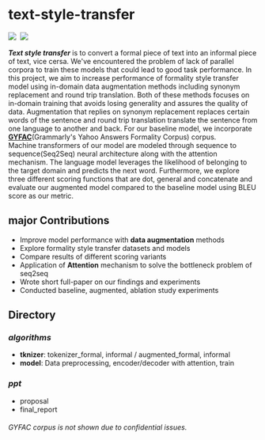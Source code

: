# text-style-transfer
<p align="left">
  <img src="https://img.shields.io/badge/Python-3776AB?style=flat-square&logo=Python&logoColor=white"/></a>&nbsp
  <img src="https://img.shields.io/badge/Tableau-E97627?style=flat-square&logo=Tableau&logoColor=white"/></a>
</p>
<b><i>Text style transfer</i></b> is to convert a formal piece of text into an informal piece of text, vice cersa. We've encountered the problem of lack of parallel corpora to train these models that could lead to good task performance. In this project, we aim to increase performance of formality style transfer model using in-domain data augmentation methods including synonym replacement and round trip translation. Both of these methods focuses on in-domain training that avoids losing generality and assures the quality of data. Augmentation that replies on synonym replacement replaces certain words of the sentence and round trip translation translate the sentence from one language to another and back. For our baseline model, we incorporate <a href=https://github.com/raosudha89/GYAFC-corpus><b>GYFAC</b></a>(Grammarly's Yahoo Answers Formality Corpus) corpus.<br>
Machine transformers of our model are modeled through sequence to sequence(Seq2Seq) neural architecture along with the attention mechanism. The language model leverages the likelihood of belonging to the target domain and predicts the next word. Furthermore, we explore three different scoring functions that are dot, general and concatenate and evaluate our augmented model compared to the baseline model using BLEU score as our metric.


<h2> major Contributions </h2>

- Improve model performance with **data augmentation** methods
- Explore formality style transfer datasets and models
- Compare results of different scoring variants
- Application of **Attention** mechanism to solve the bottleneck problem of seq2seq
- Wrote short full-paper on our findings and experiments
- Conducted baseline, augmented, ablation study experiments

<h2> Directory </h2>

### _algorithms_
- **tknizer**: tokenizer_formal, informal / augmented_formal, informal
- **model**: Data preprocessing, encoder/decoder with attention, train

### _ppt_
- proposal
- final_report

###### <i>GYFAC corpus is not shown due to confidential issues.</i>
